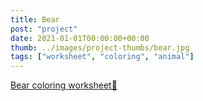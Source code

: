 ```yaml
---
title: Bear
post: "project"
date: 2021-01-01T00:00:00+00:00
thumb: ../images/project-thumbs/bear.jpg
tags: ["worksheet", "coloring", "animal"]
---
```


[Bear coloring worksheet🐻](https://drive.google.com/file/d/1KIhqZfRBCxvuSx3UiI63-aVsE41i9oGN/view?usp=sharing)
